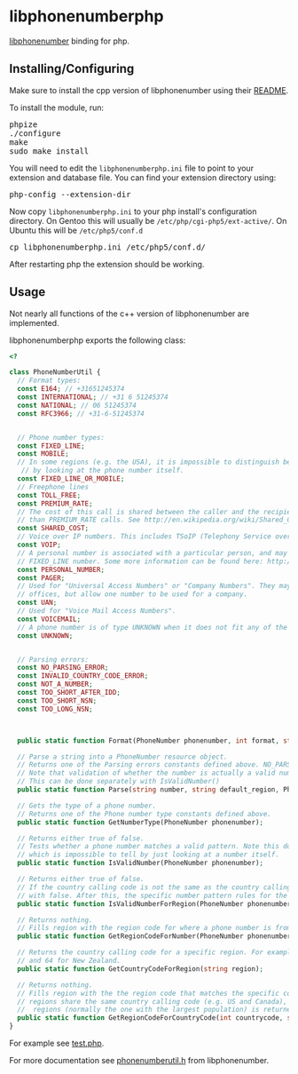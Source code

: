 libphonenumberphp
==================

[libphonenumber](http://code.google.com/p/libphonenumber/) binding for php.


Installing/Configuring
----------------------

Make sure to install the cpp version of libphonenumber using their [README](http://code.google.com/p/libphonenumber/source/browse/trunk/cpp/README).

To install the module, run:

<pre>
phpize
./configure
make
sudo make install
</pre>

You will need to edit the `libphonenumberphp.ini` file to point to your extension and database file. You can find your extension directory using:

<pre>
php-config --extension-dir
</pre>

Now copy `libphonenumberphp.ini` to your php install's configuration directory. On Gentoo this will usually be `/etc/php/cgi-php5/ext-active/`. On Ubuntu this will be `/etc/php5/conf.d`

<pre>
cp libphonenumberphp.ini /etc/php5/conf.d/
</pre>

After restarting php the extension should be working.


Usage
-----

Not nearly all functions of the c++ version of libphonenumber are implemented.

libphonenumberphp exports the following class:

```php
<?

class PhoneNumberUtil {
  // Format types:
  const E164; // +31651245374
  const INTERNATIONAL; // +31 6 51245374
  const NATIONAL; // 06 51245374
  const RFC3966; // +31-6-51245374


  // Phone number types:
  const FIXED_LINE;
  const MOBILE;
  // In some regions (e.g. the USA), it is impossible to distinguish between fixed-line and mobile numbers
   // by looking at the phone number itself.
  const FIXED_LINE_OR_MOBILE;
  // Freephone lines
  const TOLL_FREE;
  const PREMIUM_RATE;
  // The cost of this call is shared between the caller and the recipient, and is hence typically less
  // than PREMIUM_RATE calls. See http://en.wikipedia.org/wiki/Shared_Cost_Service for more information.
  const SHARED_COST;
  // Voice over IP numbers. This includes TSoIP (Telephony Service over IP).
  const VOIP;
  // A personal number is associated with a particular person, and may be routed to either a MOBILE or
  // FIXED_LINE number. Some more information can be found here: http://en.wikipedia.org/wiki/Personal_Numbers
  const PERSONAL_NUMBER;
  const PAGER;
  // Used for "Universal Access Numbers" or "Company Numbers". They may be further routed to specific
  // offices, but allow one number to be used for a company.
  const UAN;
  // Used for "Voice Mail Access Numbers".
  const VOICEMAIL;
  // A phone number is of type UNKNOWN when it does not fit any of the know patterns for a specific region.
  const UNKNOWN;


  // Parsing errors:
  const NO_PARSING_ERROR;
  const INVALID_COUNTRY_CODE_ERROR;
  const NOT_A_NUMBER;
  const TOO_SHORT_AFTER_IDD;
  const TOO_SHORT_NSN;
  const TOO_LONG_NSN;



  public static function Format(PhoneNumber phonenumber, int format, string &formatted);

  // Parse a string into a PhoneNumber resource object.
  // Returns one of the Parsing errors constants defined above. NO_PARSING_ERROR is returned if it parsed correctly.
  // Note that validation of whether the number is actually a valid number for a particular region is not performed.
  // This can be done separately with IsValidNumber()
  public static function Parse(string number, string default_region, PhoneNumber &phonenumber);

  // Gets the type of a phone number.
  // Returns one of the Phone number type constants defined above.
  public static function GetNumberType(PhoneNumber phonenumber);

  // Returns either true of false.
  // Tests whether a phone number matches a valid pattern. Note this doesn't verify the number is actually in use,
  // which is impossible to tell by just looking at a number itself.
  public static function IsValidNumber(PhoneNumber phonenumber);

  // Returns either true of false.
  // If the country calling code is not the same as the country calling code for the region, this immediately exits
  // with false. After this, the specific number pattern rules for the region are examined.
  public static function IsValidNumberForRegion(PhoneNumber phonenumber, string region);

  // Returns nothing.
  // Fills region with the region code for where a phone number is from.
  public static function GetRegionCodeForNumber(PhoneNumber phonenumber, string &region);

  // Returns the country calling code for a specific region. For example, this would be 1 for the United States,
  // and 64 for New Zealand.
  public static function GetCountryCodeForRegion(string region);

  // Returns nothing.
  // Fills region with the the region code that matches the specific country code. Note that it is possible that several
  // regions share the same country calling code (e.g. US and Canada), and in that case, only one of the
  //  regions (normally the one with the largest population) is returned.
  public static function GetRegionCodeForCountryCode(int countrycode, string &region);
}
```

For example see [test.php](https://github.com/ErikDubbelboer/libphonenumberphp/blob/master/test.php).

For more documentation see [phonenumberutil.h](http://code.google.com/p/libphonenumber/source/browse/trunk/cpp/src/phonenumbers/phonenumberutil.h) from libphonenumber.

